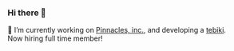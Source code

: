 ### Hi there 👋

🔭 I’m currently working on [Pinnacles, inc.](https://pinnacles.tech/), and developing a [tebiki](https://tebiki.jp/).  
Now hiring full time member!

<!--
**shibukk/shibukk** is a ✨ _special_ ✨ repository because its `README.md` (this file) appears on your GitHub profile.

Here are some ideas to get you started:

- 🔭 I’m currently working on ...
- 🌱 I’m currently learning ...
- 👯 I’m looking to collaborate on ...
- 🤔 I’m looking for help with ...
- 💬 Ask me about ...
- 📫 How to reach me: ...
- 😄 Pronouns: ...
- ⚡ Fun fact: ...
-->

